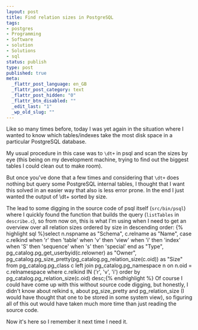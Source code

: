 ```yaml
---
layout: post
title: Find relation sizes in PostgreSQL
tags:
- postgres
- Programming
- Software
- solution
- Solutions
- sql
status: publish
type: post
published: true
meta:
  _flattr_post_language: en_GB
  _flattr_post_category: text
  _flattr_post_hidden: "0"
  _flattr_btn_disabled: ""
  _edit_last: "1"
  _wp_old_slug: ""
---
```

Like so many times before, today I was yet again in the situation where I wanted to know which tables/indexes take the most disk space in a particular PostgreSQL database.

My usual procedure in this case was to <code>\dt+</code> in psql and scan the sizes by eye (this being on my development machine, trying to find out the biggest tables I could clean out to make room).

But once you've done that a few times and considering that <code>\dt+</code> does nothing but query some PostgreSQL internal tables, I thought that I want this solved in an easier way that also is less error prone. In the end I just wanted the output of \dt+ sorted by size.

The lead to some digging in the source code of psql itself (<code>src/bin/psql</code>) where I quickly found the function that builds the query (<code>listTables</code> in <code>describe.c</code>), so from now on, this is what I'm using when I need to get an overview over all relation sizes ordered by size in descending order:
{% highlight sql %}select
  n.nspname as "Schema",
  c.relname as "Name",
  case c.relkind
     when 'r' then 'table'
     when 'v' then 'view'
     when 'i' then 'index'
     when 'S' then 'sequence'
     when 's' then 'special'
  end as "Type",
  pg_catalog.pg_get_userbyid(c.relowner) as "Owner",
  pg_catalog.pg_size_pretty(pg_catalog.pg_relation_size(c.oid)) as "Size"
from pg_catalog.pg_class c
 left join pg_catalog.pg_namespace n on n.oid = c.relnamespace
where c.relkind IN ('r', 'v', 'i')
order by pg_catalog.pg_relation_size(c.oid) desc;{% endhighlight %}
Of course I could have come up with this without source code digging, but honestly, I didn't know about relkind s, about pg_size_pretty and pg_relation_size (I would have thought that one to be stored in some system view), so figuring all of this out would have taken much more time than just reading the source code.

Now it's here so I remember it next time I need it.

